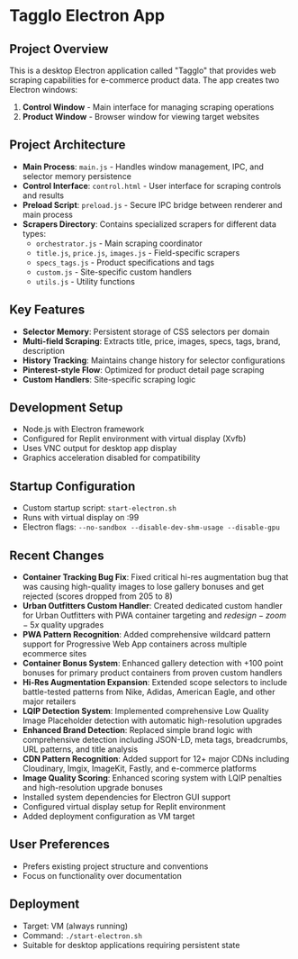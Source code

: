 # Tagglo Electron App

## Project Overview
This is a desktop Electron application called "Tagglo" that provides web scraping capabilities for e-commerce product data. The app creates two Electron windows:

1. **Control Window** - Main interface for managing scraping operations
2. **Product Window** - Browser window for viewing target websites

## Project Architecture
- **Main Process**: `main.js` - Handles window management, IPC, and selector memory persistence  
- **Control Interface**: `control.html` - User interface for scraping controls and results
- **Preload Script**: `preload.js` - Secure IPC bridge between renderer and main process
- **Scrapers Directory**: Contains specialized scrapers for different data types:
  - `orchestrator.js` - Main scraping coordinator
  - `title.js`, `price.js`, `images.js` - Field-specific scrapers
  - `specs_tags.js` - Product specifications and tags
  - `custom.js` - Site-specific custom handlers
  - `utils.js` - Utility functions

## Key Features
- **Selector Memory**: Persistent storage of CSS selectors per domain
- **Multi-field Scraping**: Extracts title, price, images, specs, tags, brand, description
- **History Tracking**: Maintains change history for selector configurations
- **Pinterest-style Flow**: Optimized for product detail page scraping
- **Custom Handlers**: Site-specific scraping logic

## Development Setup
- Node.js with Electron framework
- Configured for Replit environment with virtual display (Xvfb)
- Uses VNC output for desktop app display
- Graphics acceleration disabled for compatibility

## Startup Configuration
- Custom startup script: `start-electron.sh`
- Runs with virtual display on :99
- Electron flags: `--no-sandbox --disable-dev-shm-usage --disable-gpu`

## Recent Changes
- **Container Tracking Bug Fix**: Fixed critical hi-res augmentation bug that was causing high-quality images to lose gallery bonuses and get rejected (scores dropped from 205 to 8)
- **Urban Outfitters Custom Handler**: Created dedicated custom handler for Urban Outfitters with PWA container targeting and $redesign-zoom-5x$ quality upgrades
- **PWA Pattern Recognition**: Added comprehensive wildcard pattern support for Progressive Web App containers across multiple ecommerce sites
- **Container Bonus System**: Enhanced gallery detection with +100 point bonuses for primary product containers from proven custom handlers
- **Hi-Res Augmentation Expansion**: Extended scope selectors to include battle-tested patterns from Nike, Adidas, American Eagle, and other major retailers
- **LQIP Detection System**: Implemented comprehensive Low Quality Image Placeholder detection with automatic high-resolution upgrades
- **Enhanced Brand Detection**: Replaced simple brand logic with comprehensive detection including JSON-LD, meta tags, breadcrumbs, URL patterns, and title analysis
- **CDN Pattern Recognition**: Added support for 12+ major CDNs including Cloudinary, Imgix, ImageKit, Fastly, and e-commerce platforms
- **Image Quality Scoring**: Enhanced scoring system with LQIP penalties and high-resolution upgrade bonuses
- Installed system dependencies for Electron GUI support
- Configured virtual display setup for Replit environment
- Added deployment configuration as VM target

## User Preferences
- Prefers existing project structure and conventions
- Focus on functionality over documentation

## Deployment
- Target: VM (always running)
- Command: `./start-electron.sh`
- Suitable for desktop applications requiring persistent state